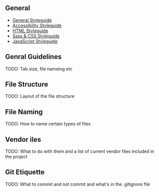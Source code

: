 ## General

* [General Styleguide](https://github.com/thedrum-developers/the-drum-styleguide/wiki/Styleguide:-General)
* [Accessibility Styleguide](#)
* [HTML Styleguide](#)
* [Sass & CSS Styleguide](#)
* [JavaScript Styleguide](#)


## Genral Guidelines
TODO: Tab size, file nameing etc

## File Structure
TODO: Layout of the file structure

## File Naming
TODO: How to name certain types of files

## Vendor iles
TODO: What to do with them and a list of current vendor files included in the project

## Git Etiquette
TODO: What to commit and not commit and what's in the .gitignore file
